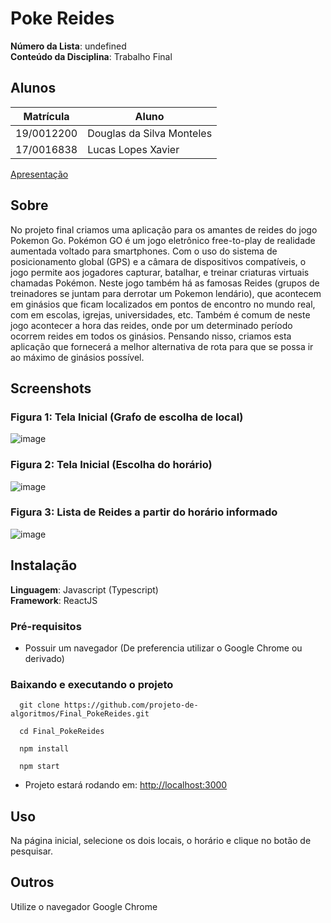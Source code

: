 # Poke Reides

**Número da Lista**: undefined<br>
**Conteúdo da Disciplina**: Trabalho Final<br>

## Alunos
|Matrícula | Aluno |
| -- | -- |
| 19/0012200  | Douglas da Silva Monteles |
| 17/0016838  |  Lucas Lopes Xavier |

[Apresentação]()

## Sobre 
No projeto final criamos uma aplicação para os amantes de reides do jogo Pokemon Go. Pokémon GO é um jogo eletrônico free-to-play de realidade aumentada voltado para smartphones. Com o uso do sistema de posicionamento global (GPS) e a câmara de dispositivos compatíveis, o jogo permite aos jogadores capturar, batalhar, e treinar criaturas virtuais chamadas Pokémon. Neste jogo também há as famosas Reides (grupos de treinadores se juntam para derrotar um Pokemon lendário), que acontecem em ginásios que ficam localizados em pontos de encontro no mundo real, com em escolas, igrejas, universidades, etc. Também é comum de neste jogo acontecer a hora das reides, onde por um determinado período ocorrem reides em todos os ginásios. Pensando nisso, criamos esta aplicação que fornecerá a melhor alternativa de rota para que se possa ir ao máximo de ginásios possível.

## Screenshots

### Figura 1: Tela Inicial (Grafo de escolha de local)

![image](https://user-images.githubusercontent.com/54580766/190169057-588059fa-c07a-4d1e-85b9-51ab1a71e355.png)

### Figura 2: Tela Inicial (Escolha do horário)

![image](https://user-images.githubusercontent.com/54580766/190169188-676ee3c8-dbbc-406f-b6a5-d592d0d48af9.png)

### Figura 3: Lista de Reides a partir do horário informado

![image](https://user-images.githubusercontent.com/54580766/190169293-c32701fe-fd52-4f6f-9a2c-caaf7e7bc0c5.png)

## Instalação 
**Linguagem**: Javascript (Typescript)<br>
**Framework**: ReactJS<br>

### Pré-requisitos
- Possuir um navegador (De preferencia utilizar o Google Chrome ou derivado)

### Baixando e executando o projeto

  ```
    git clone https://github.com/projeto-de-algoritmos/Final_PokeReides.git

    cd Final_PokeReides

    npm install
    
    npm start
  ```
  
 - Projeto estará rodando em: <http://localhost:3000> 

## Uso 
Na página inicial, selecione os dois locais, o horário e clique no botão de pesquisar.

## Outros 
Utilize o navegador Google Chrome
